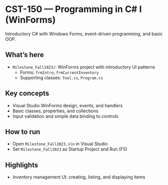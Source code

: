 # CST-150 — Programming in C# I (WinForms)

Introductory C# with Windows Forms, event-driven programming, and basic OOP.

## What’s here
- `Milestone_Fall2023/`: WinForms project with introductory UI patterns
  - Forms: `frmIntro`, `frmCurrentInventory`
  - Supporting classes: `Tool.cs`, `Program.cs`

## Key concepts
- Visual Studio WinForms design, events, and handlers
- Basic classes, properties, and collections
- Input validation and simple data binding to controls

## How to run
- Open `Milestone_Fall2023.sln` in Visual Studio
- Set `Milestone_Fall2023` as Startup Project and Run (F5)

## Highlights
- Inventory management UI: creating, listing, and displaying items

